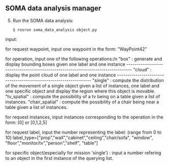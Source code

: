 SOMA data analysis manager
--------------------------
5. Run the SOMA data analysis:

    ```
    $ rosrun soma_data_analysis object.py 
    ```
input:

for request waypoint, input one waypoint in the form: "WayPoint42"

for operation, input one of the following operations:/n
    "box"    :  generate and display bounding boxes given one label and one instance
    --------------------------------------------------------------------------------
    "cloud"  :  display the point cloud of one label and one instance
    -----------------------------------------------------------------
    "single" :  compute the distribution of the movement of a single object given a list of instances, one label and one specific object and display the region where this object is movable.
    "tv_spatial" : compute the possibility of a tv being on a table given a list of instances.
    "chair_spatial" : compute the possibility of a chair being near a table given a list of instances.

for request instances, input instances corresponding to the operation in the form: [0] or [0,1,2,5]

for request label, input the number representing the label: (range from 0 to 10)
    label_type=["prop","wall","cabinet","ceiling","chair/sofa", "window", "floor","monitor/tv","person","shelf", "table"]

for specific object(especially for mission 'single') : input a number refering to an object in the first instance of the querying list.



